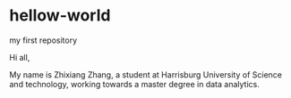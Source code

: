 # hellow-world
my first repository

Hi all,

My name is Zhixiang Zhang, a student at Harrisburg University of Science and technology, working towards a master degree in data analytics. 
